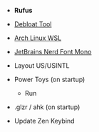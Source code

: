 - **Rufus** 
- [Debloat Tool](https://github.com/LeDragoX/Win-Debloat-Toolswsl)    

- [Arch Linux WSL](https://github.com/yuk7/ArchWSL)
- [JetBrains Nerd Font Mono](https://www.nerdfonts.com/)

- Layout US/USINTL

- Power Toys (on startup)
    - Run
- .glzr / ahk (on startup)

- Update Zen Keybind


